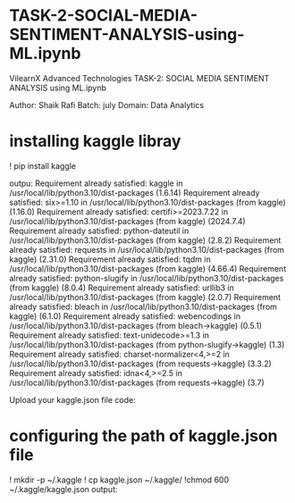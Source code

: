 # TASK-2-SOCIAL-MEDIA-SENTIMENT-ANALYSIS-using-ML.ipynb

VilearnX Advanced Technologies
TASK-2: SOCIAL MEDIA SENTIMENT ANALYSIS using ML.ipynb

Author: Shaik Rafi
Batch: july
Domain: Data Analytics
 
# installing kaggle libray
! pip install kaggle

outpu:
Requirement already satisfied: kaggle in /usr/local/lib/python3.10/dist-packages (1.6.14)
Requirement already satisfied: six>=1.10 in /usr/local/lib/python3.10/dist-packages (from kaggle) (1.16.0)
Requirement already satisfied: certifi>=2023.7.22 in /usr/local/lib/python3.10/dist-packages (from kaggle) (2024.7.4)
Requirement already satisfied: python-dateutil in /usr/local/lib/python3.10/dist-packages (from kaggle) (2.8.2)
Requirement already satisfied: requests in /usr/local/lib/python3.10/dist-packages (from kaggle) (2.31.0)
Requirement already satisfied: tqdm in /usr/local/lib/python3.10/dist-packages (from kaggle) (4.66.4)
Requirement already satisfied: python-slugify in /usr/local/lib/python3.10/dist-packages (from kaggle) (8.0.4)
Requirement already satisfied: urllib3 in /usr/local/lib/python3.10/dist-packages (from kaggle) (2.0.7)
Requirement already satisfied: bleach in /usr/local/lib/python3.10/dist-packages (from kaggle) (6.1.0)
Requirement already satisfied: webencodings in /usr/local/lib/python3.10/dist-packages (from bleach->kaggle) (0.5.1)
Requirement already satisfied: text-unidecode>=1.3 in /usr/local/lib/python3.10/dist-packages (from python-slugify->kaggle) (1.3)
Requirement already satisfied: charset-normalizer<4,>=2 in /usr/local/lib/python3.10/dist-packages (from requests->kaggle) (3.3.2)
Requirement already satisfied: idna<4,>=2.5 in /usr/local/lib/python3.10/dist-packages (from requests->kaggle) (3.7)

Upload your kaggle.json file
code:
# configuring the path of kaggle.json file
! mkdir -p ~/.kaggle
! cp kaggle.json ~/.kaggle/
!chmod 600 ~/.kaggle/kaggle.json
output:




